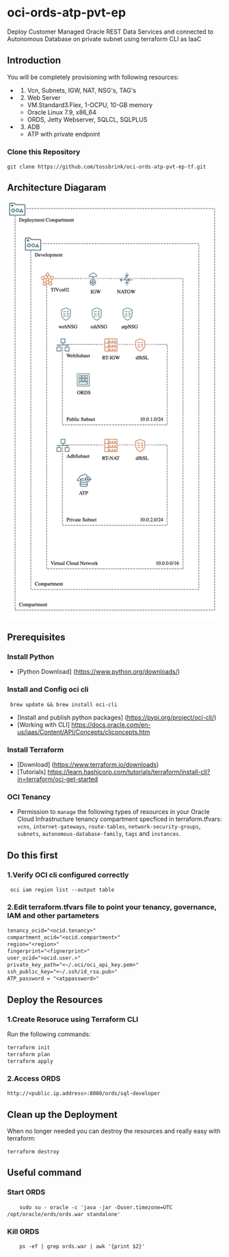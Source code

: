 # oci-ords-atp-pvt-ep
Deploy Customer Managed Oracle REST Data Services and connected to Autonomous Database on private subnet using terraform CLI as IaaC

## Introduction
You will be completely provisioning with following resources:
* 1. Vcn, Subnets, IGW, NAT, NSG's, TAG's
* 2. Web Server
    - VM.Standard3.Flex, 1-OCPU, 10-GB memory
    - Oracle Linux 7.9, x86_64
    - ORDS, Jetty Webserver, SQLCL, SQLPLUS
* 3. ADB
    - ATP with private endpoint

### Clone this Repository

```
git clone https://github.com/tossbrink/oci-ords-atp-pvt-ep-tf.git
```

## Architecture Diagaram

![](./images/okit-ords-atp-pvt.png)

## Prerequisites
### Install Python
- [Python Download] (https://www.python.org/downloads/)

### Install and Config oci cli

```shell
 brew update && brew install oci-cli
```

- [Install and publish python packages] (https://pypi.org/project/oci-cli/)
- [Working with CLI] https://docs.oracle.com/en-us/iaas/Content/API/Concepts/cliconcepts.htm

### Install Terraform
- [Download] (https://www.terraform.io/downloads)
- [Tutorials] https://learn.hashicorp.com/tutorials/terraform/install-cli?in=terraform/oci-get-started

### OCI Tenancy

- Permission to `manage` the following types of resources in your Oracle Cloud Infrastructure tenancy compartment specficed in terraform.tfvars: `vcns`, `internet-gateways`, `route-tables`, `network-security-groups`, `subnets`, `autonomous-database-family`, `tags` and `instances`.

## Do this first

### 1.Verify OCI cli configured correctly
```shell
 oci iam region list --output table
```

### 2.Edit terraform.tfvars file to point your tenancy, governance, IAM and other partameters
```
tenancy_ocid="<ocid.tenancy>"
compartment_ocid="<ocid.compartment>"
region="<region>"
fingerprint="<fignerprint>"
user_ocid="<ocid.user.>"
private_key_path="<~/.oci/oci_api_key.pem>"
ssh_public_key="<~/.ssh/id_rsa.pub>"
ATP_password = "<atppassword>"
```

## Deploy the Resources 
### 1.Create Resoruce using Terraform CLI
Run the following commands:

    terraform init
    terraform plan
    terraform apply

### 2.Access ORDS 
    http://<public.ip.address>:8080/ords/sql-developer

## Clean up the Deployment
When no longer needed you can destroy the resources and really easy with terraform:

    terraform destroy

## Useful command
### Start ORDS
```shell
    sudo su - oracle -c 'java -jar -Duser.timezone=UTC /opt/oracle/ords/ords.war standalone'
```
### Kill ORDS
```shell
    ps -ef | grep ords.war | awk '{print $2}'
```
